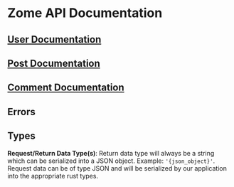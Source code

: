 # Zome API Documentation

## [User Documentation](./user.md)
## [Post Documentation](./post.md)
## [Comment Documentation](./comment.md)

## Errors

## Types

**Request/Return Data Type(s)**:
Return data type will always be a string which can be serialized into a JSON object. Example: `'{json_object}'`.
Request data can be of type JSON and will be serialized by our application into the appropriate rust types.

